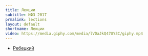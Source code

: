 ```yaml
---
title: Лекции
subtitle: ИФЗ 2017
prmalink: lections
layout: default
shortname: Лекции
video: https://media.giphy.com/media/lVDaJkQ47UY3C/giphy.mp4
---
```


+ [Ребецкий](Rebetsky)
